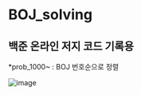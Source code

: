 # BOJ_solving

## 백준 온라인 저지 코드 기록용

*prob_1000~ : BOJ 번호순으로 정렬


![image](https://user-images.githubusercontent.com/76774733/164173102-31df20ac-37c0-4762-931f-e5199eb1f0c5.png)
